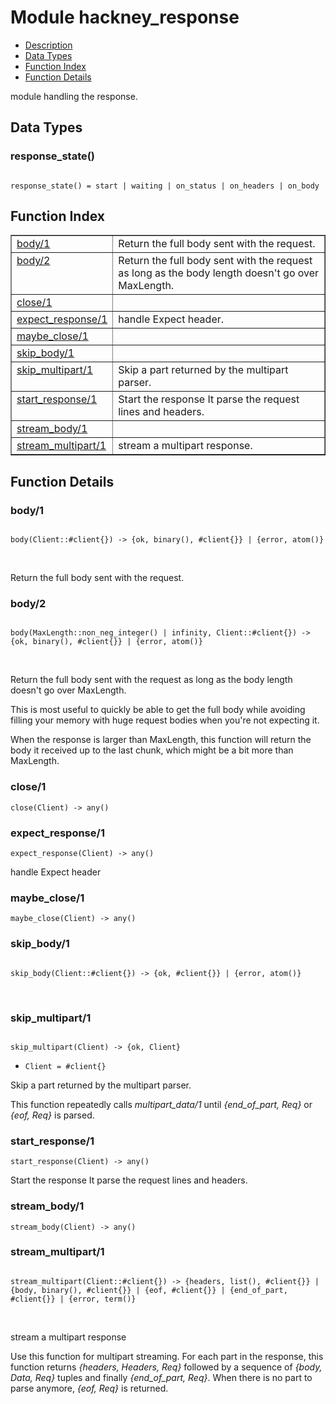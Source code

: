 

# Module hackney_response #
* [Description](#description)
* [Data Types](#types)
* [Function Index](#index)
* [Function Details](#functions)


module handling the response.


<a name="types"></a>

## Data Types ##




### <a name="type-response_state">response_state()</a> ###



<pre><code>
response_state() = start | waiting | on_status | on_headers | on_body
</code></pre>


<a name="index"></a>

## Function Index ##


<table width="100%" border="1" cellspacing="0" cellpadding="2" summary="function index"><tr><td valign="top"><a href="#body-1">body/1</a></td><td>Return the full body sent with the request.</td></tr><tr><td valign="top"><a href="#body-2">body/2</a></td><td>Return the full body sent with the request as long as the body
length doesn't go over MaxLength.</td></tr><tr><td valign="top"><a href="#close-1">close/1</a></td><td></td></tr><tr><td valign="top"><a href="#expect_response-1">expect_response/1</a></td><td>handle Expect header.</td></tr><tr><td valign="top"><a href="#maybe_close-1">maybe_close/1</a></td><td></td></tr><tr><td valign="top"><a href="#skip_body-1">skip_body/1</a></td><td></td></tr><tr><td valign="top"><a href="#skip_multipart-1">skip_multipart/1</a></td><td>Skip a part returned by the multipart parser.</td></tr><tr><td valign="top"><a href="#start_response-1">start_response/1</a></td><td>Start the response It parse the request lines and headers.</td></tr><tr><td valign="top"><a href="#stream_body-1">stream_body/1</a></td><td></td></tr><tr><td valign="top"><a href="#stream_multipart-1">stream_multipart/1</a></td><td>stream a multipart response.</td></tr></table>


<a name="functions"></a>

## Function Details ##

<a name="body-1"></a>

### body/1 ###


<pre><code>
body(Client::#client{}) -&gt; {ok, binary(), #client{}} | {error, atom()}
</code></pre>
<br />

Return the full body sent with the request.
<a name="body-2"></a>

### body/2 ###


<pre><code>
body(MaxLength::non_neg_integer() | infinity, Client::#client{}) -&gt; {ok, binary(), #client{}} | {error, atom()}
</code></pre>
<br />


Return the full body sent with the request as long as the body
length doesn't go over MaxLength.



This is most useful to quickly be able to get the full body while
avoiding filling your memory with huge request bodies when you're
not expecting it.


When the response is larger than MaxLength, this function will return
the body it received up to the last chunk, which might be a bit more than MaxLength.
<a name="close-1"></a>

### close/1 ###

`close(Client) -> any()`


<a name="expect_response-1"></a>

### expect_response/1 ###

`expect_response(Client) -> any()`

handle Expect header
<a name="maybe_close-1"></a>

### maybe_close/1 ###

`maybe_close(Client) -> any()`


<a name="skip_body-1"></a>

### skip_body/1 ###


<pre><code>
skip_body(Client::#client{}) -&gt; {ok, #client{}} | {error, atom()}
</code></pre>
<br />


<a name="skip_multipart-1"></a>

### skip_multipart/1 ###


<pre><code>
skip_multipart(Client) -&gt; {ok, Client}
</code></pre>

<ul class="definitions"><li><code>Client = #client{}</code></li></ul>


Skip a part returned by the multipart parser.


This function repeatedly calls _multipart_data/1_ until
_{end_of_part, Req}_ or _{eof, Req}_ is parsed.
<a name="start_response-1"></a>

### start_response/1 ###

`start_response(Client) -> any()`

Start the response It parse the request lines and headers.
<a name="stream_body-1"></a>

### stream_body/1 ###

`stream_body(Client) -> any()`


<a name="stream_multipart-1"></a>

### stream_multipart/1 ###


<pre><code>
stream_multipart(Client::#client{}) -&gt; {headers, list(), #client{}} | {body, binary(), #client{}} | {eof, #client{}} | {end_of_part, #client{}} | {error, term()}
</code></pre>
<br />


stream a multipart response


Use this function for multipart streaming. For each part in the
response, this function returns _{headers, Headers, Req}_ followed by a sequence of
_{body, Data, Req}_ tuples and finally _{end_of_part, Req}_. When there
is no part to parse anymore, _{eof, Req}_ is returned.

